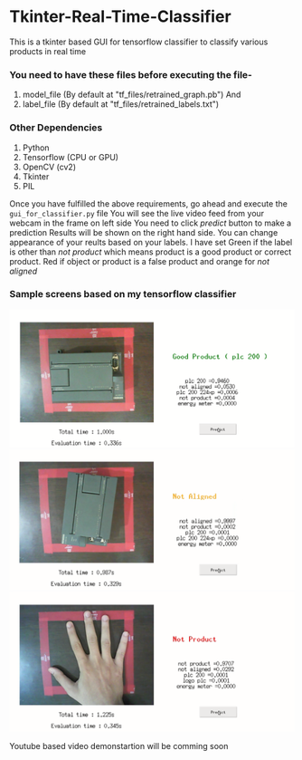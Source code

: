 # Tkinter-Real-Time-Classifier
This is a tkinter based GUI for tensorflow classifier to classify various products in real time

### You need to have these files before executing the file-
  1. model_file (By default at "tf_files/retrained_graph.pb") And
  2. label_file (By default at "tf_files/retrained_labels.txt")

### Other Dependencies 
  1. Python
  2. Tensorflow (CPU or GPU)
  3. OpenCV (cv2)
  4. Tkinter 
  5. PIL
  
Once you have fulfilled the above requirements, go ahead and execute the `gui_for_classifier.py` file
You will see the live video feed from your webcam in the frame on left side
You need to click *predict* button to make a prediction
Results will be shown on the right hand side. You can change appearance of your reults based on your labels. I have set Green if the label is other than *not product* which means product is a good product or correct product. 
Red if object or product is a false product and orange for *not aligned*

### Sample screens based on my tensorflow classifier
<img src="images/pic1.png" alt="Picture not supported by your browser"/>
<img src="images/pic2.png" alt="Picture not supported by your browser"/>
<img src="images/pic3.png" alt="Picture not supported by your browser"/>

Youtube based video demonstartion will be comming soon



